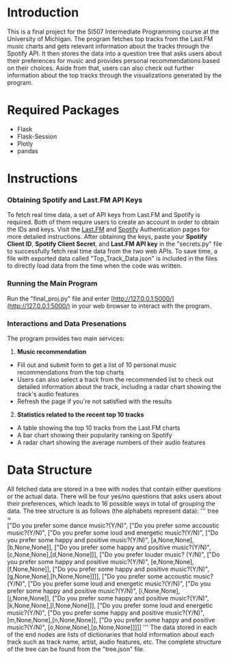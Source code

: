# Introduction
This is a final project for the SI507 Intermediate Programming course at the University of Michigan. The program fetches top tracks from the Last.FM music charts and gets relevant information about the tracks through the Spotify API. It then stores the data into a question tree that asks users about their preferences for music and provides personal recommendations based on their choices. Aside from that, users can also check out further information about the top tracks through the visualizations generated by the program.

# Required Packages
- Flask
- Flask-Session
- Plotly
- pandas

# Instructions
### Obtaining Spotify and Last.FM API Keys
To fetch real time data, a set of API keys from Last.FM and Spotify is required. Both of them require users to create an account in order to obtain the IDs and keys. Visit the [Last.FM](https://www.last.fm/api/authentication) and [Spotify](https://developer.spotify.com/documentation/general/guides/authorization/) Authentication pages for more detailed instructions. After obtaining the keys, paste your **Spotify Client ID**, **Spotify Client Secret**, and **Last.FM API key** in the "secrets.py" file to successfully fetch real time data from the two web APIs. To save time, a file with exported data called "Top_Track_Data.json" is included in the files to directly load data from the time when the code was written.

### Running the Main Program
Run the "final_proj.py" file and enter [http://127.0.0.1:5000/](http://127.0.0.1:5000/) in your web browser to interact with the program.

### Interactions and Data Presenations
The program provides two main services:
1. **Music recommendation**
- Fill out and submit form to get a list of 10 personal music recommendations from the top charts
- Users can also select a track from the recommended list to check out detailed information about the track, including a radar chart showing the track's audio features
- Refresh the page if you're not satisfied with the results
2. **Statistics related to the recent top 10 tracks**
- A table showing the top 10 tracks from the Last.FM charts
- A bar chart showing their popularity ranking on Spotify
- A radar chart showing the average numbers of their audio features

# Data Structure
All fetched data are stored in a tree with nodes that contain either questions or the actual data. There will be four yes/no questions that asks users about their preferences, which leads to 16 possible ways in total of grouping the data. The tree structure is as follows (the alphabets represent data):
'''
tree = \
    ["Do you prefer some dance music?(Y/N)", 
        ["Do you prefer some accoustic music?(Y/N)", 
            ["Do you prefer some loud and energetic music?(Y/N)", 
                ["Do you prefer some happy and positive music?(Y/N)",
                    [a,None,None],[b,None,None]],
                ["Do you prefer some happy and positive music?(Y/N)",
                    [c,None,None],[d,None,None]]], 
            ["Do you prefer louder music? (Y/N)",
                ["Do you prefer some happy and positive music?(Y/N)",
                    [e,None,None],[f,None,None]],
                ["Do you prefer some happy and positive music?(Y/N)",
                    [g,None,None],[h,None,None]]]],
        ["Do you prefer some accoustic music?(Y/N)", 
            ["Do you prefer some loud and energetic music?(Y/N)",
                ["Do you prefer some happy and positive music?(Y/N)",
                    [i,None,None],[j,None,None]],
                ["Do you prefer some happy and positive music?(Y/N)",
                    [k,None,None],[l,None,None]]], 
            ["Do you prefer some loud and energetic music?(Y/N)",
                ["Do you prefer some happy and positive music?(Y/N)",
                    [m,None,None],[n,None,None]],
                ["Do you prefer some happy and positive music?(Y/N)",
                    [o,None,None],[p,None,None]]]]]
'''
The data stored in each of the end nodes are lists of dictionaries that hold information about each track such as track name, artist, audio features, etc. The complete structure of the tree can be found from the "tree.json" file.
